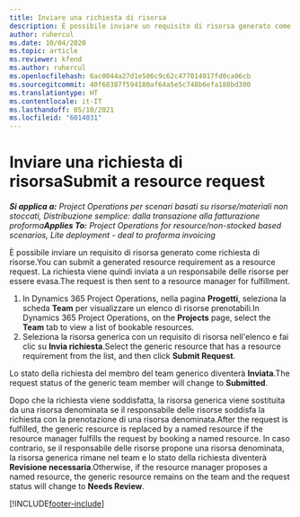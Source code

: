 ```yaml
---
title: Inviare una richiesta di risorsa
description: È possibile inviare un requisito di risorsa generato come richiesta di risorse. La richiesta viene quindi inviata a un responsabile delle risorse per essere evasa.
author: ruhercul
ms.date: 10/04/2020
ms.topic: article
ms.reviewer: kfend
ms.author: ruhercul
ms.openlocfilehash: 6ac0044a27d1e506c9c62c477014017fd0ca06cb
ms.sourcegitcommit: 40f68387f594180af64a5e5c748b6efa188bd300
ms.translationtype: HT
ms.contentlocale: it-IT
ms.lasthandoff: 05/10/2021
ms.locfileid: "6014031"
---
```

# <a name="submit-a-resource-request"></a><span data-ttu-id="bb2d6-104">Inviare una richiesta di risorsa</span><span class="sxs-lookup"><span data-stu-id="bb2d6-104">Submit a resource request</span></span>

<span data-ttu-id="bb2d6-105">_**Si applica a:** Project Operations per scenari basati su risorse/materiali non stoccati, Distribuzione semplice: dalla transazione alla fatturazione proforma_</span><span class="sxs-lookup"><span data-stu-id="bb2d6-105">_**Applies To:** Project Operations for resource/non-stocked based scenarios, Lite deployment - deal to proforma invoicing_</span></span>

<span data-ttu-id="bb2d6-106">È possibile inviare un requisito di risorsa generato come richiesta di risorse.</span><span class="sxs-lookup"><span data-stu-id="bb2d6-106">You can submit a generated resource requirement as a resource request.</span></span> <span data-ttu-id="bb2d6-107">La richiesta viene quindi inviata a un responsabile delle risorse per essere evasa.</span><span class="sxs-lookup"><span data-stu-id="bb2d6-107">The request is then sent to a resource manager for fulfillment.</span></span>

1. <span data-ttu-id="bb2d6-108">In Dynamics 365 Project Operations, nella pagina **Progetti**, seleziona la scheda **Team** per visualizzare un elenco di risorse prenotabili.</span><span class="sxs-lookup"><span data-stu-id="bb2d6-108">In Dynamics 365 Project Operations, on the **Projects** page, select the **Team** tab to view a list of bookable resources.</span></span> 
2. <span data-ttu-id="bb2d6-109">Seleziona la risorsa generica con un requisito di risorsa nell'elenco e fai clic su **Invia richiesta**.</span><span class="sxs-lookup"><span data-stu-id="bb2d6-109">Select the generic resource that has a resource requirement from the list, and then click **Submit Request**.</span></span>

<span data-ttu-id="bb2d6-110">Lo stato della richiesta del membro del team generico diventerà **Inviata**.</span><span class="sxs-lookup"><span data-stu-id="bb2d6-110">The request status of the generic team member will change to **Submitted**.</span></span>

<span data-ttu-id="bb2d6-111">Dopo che la richiesta viene soddisfatta, la risorsa generica viene sostituita da una risorsa denominata se il responsabile delle risorse soddisfa la richiesta con la prenotazione di una risorsa denominata.</span><span class="sxs-lookup"><span data-stu-id="bb2d6-111">After the request is fulfilled, the generic resource is replaced by a named resource if the resource manager fulfills the request by booking a named resource.</span></span> <span data-ttu-id="bb2d6-112">In caso contrario, se il responsabile delle risorse propone una risorsa denominata, la risorsa generica rimane nel team e lo stato della richiesta diventerà **Revisione necessaria**.</span><span class="sxs-lookup"><span data-stu-id="bb2d6-112">Otherwise, if the resource manager proposes a named resource, the generic resource remains on the team and the request status will change to **Needs Review**.</span></span>


[!INCLUDE[footer-include](../includes/footer-banner.md)]